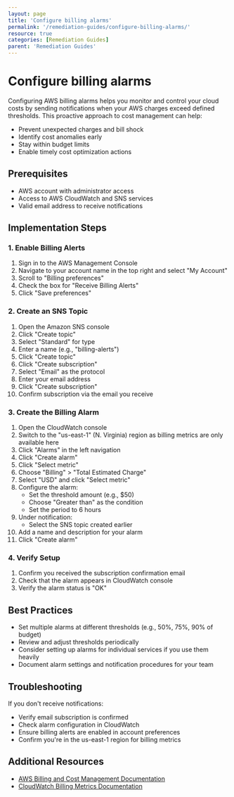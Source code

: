 ```yaml
---
layout: page
title: 'Configure billing alarms'
permalink: '/remediation-guides/configure-billing-alarms/'
resource: true
categories: [Remediation Guides]
parent: 'Remediation Guides'
---
```


#  Configure billing alarms

Configuring AWS billing alarms helps you monitor and control your cloud costs by sending notifications when your AWS charges exceed defined thresholds. This proactive approach to cost management can help:

- Prevent unexpected charges and bill shock
- Identify cost anomalies early
- Stay within budget limits
- Enable timely cost optimization actions

## Prerequisites

- AWS account with administrator access
- Access to AWS CloudWatch and SNS services
- Valid email address to receive notifications

## Implementation Steps

### 1. Enable Billing Alerts

1. Sign in to the AWS Management Console
2. Navigate to your account name in the top right and select "My Account"
3. Scroll to "Billing preferences"
4. Check the box for "Receive Billing Alerts"
5. Click "Save preferences"

### 2. Create an SNS Topic

1. Open the Amazon SNS console
2. Click "Create topic"
3. Select "Standard" for type
4. Enter a name (e.g., "billing-alerts")
5. Click "Create topic"
6. Click "Create subscription"
7. Select "Email" as the protocol
8. Enter your email address
9. Click "Create subscription"
10. Confirm subscription via the email you receive

### 3. Create the Billing Alarm

1. Open the CloudWatch console
2. Switch to the "us-east-1" (N. Virginia) region as billing metrics are only available here
3. Click "Alarms" in the left navigation
4. Click "Create alarm"
5. Click "Select metric"
6. Choose "Billing" > "Total Estimated Charge"
7. Select "USD" and click "Select metric"
8. Configure the alarm:
   - Set the threshold amount (e.g., $50)
   - Choose "Greater than" as the condition
   - Set the period to 6 hours
9. Under notification:
   - Select the SNS topic created earlier
10. Add a name and description for your alarm
11. Click "Create alarm"

### 4. Verify Setup

1. Confirm you received the subscription confirmation email
2. Check that the alarm appears in CloudWatch console
3. Verify the alarm status is "OK"

## Best Practices

- Set multiple alarms at different thresholds (e.g., 50%, 75%, 90% of budget)
- Review and adjust thresholds periodically
- Consider setting up alarms for individual services if you use them heavily
- Document alarm settings and notification procedures for your team

## Troubleshooting

If you don't receive notifications:
- Verify email subscription is confirmed
- Check alarm configuration in CloudWatch
- Ensure billing alerts are enabled in account preferences
- Confirm you're in the us-east-1 region for billing metrics

## Additional Resources

- [AWS Billing and Cost Management Documentation](https://docs.aws.amazon.com/account-billing/)
- [CloudWatch Billing Metrics Documentation](https://docs.aws.amazon.com/AmazonCloudWatch/latest/monitoring/monitor_estimated_charges_with_cloudwatch.html)
